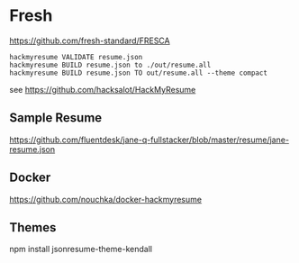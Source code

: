 # Fresh

https://github.com/fresh-standard/FRESCA

```
hackmyresume VALIDATE resume.json
hackmyresume BUILD resume.json to ./out/resume.all
hackmyresume BUILD resume.json TO out/resume.all --theme compact
```
see https://github.com/hacksalot/HackMyResume

## Sample Resume

https://github.com/fluentdesk/jane-q-fullstacker/blob/master/resume/jane-resume.json

## Docker

https://github.com/nouchka/docker-hackmyresume

## Themes

npm install jsonresume-theme-kendall